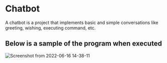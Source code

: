# Chatbot

A chatbot is a project that implements basic and simple conversations like greeting, wishing, executing command, etc.

## Below is a sample of the program when executed

![Screenshot from 2022-06-16 14-38-11](https://user-images.githubusercontent.com/79959361/174035618-f5d1cbbe-bbbb-4898-bfea-ff0bca143815.png)
